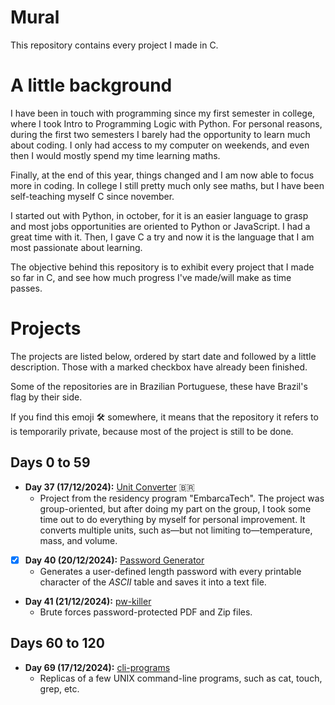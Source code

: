 # Mural
This repository contains every project I made in C.

# A little background

I have been in touch with programming since my first semester in college, where I took Intro to Programming Logic with Python. For personal reasons, during the first two semesters I barely had the opportunity to learn much about coding. I only had access to my computer on weekends, and even then I would mostly spend my time learning maths.

Finally, at the end of this year, things changed and I am now able to focus more in coding. In college I still pretty much only see maths, but I have been self-teaching myself C since november.

I started out with Python, in october, for it is an easier language to grasp and most jobs opportunities are oriented to Python or JavaScript. I had a great time with it. Then, I gave C a try and now it is the language that I am most passionate about learning.

The objective behind this repository is to exhibit every project that I made so far in C, and see how much progress I've made/will make as time passes.

# Projects

The projects are listed below, ordered by start date and followed by a little description. Those with a marked checkbox have already been finished.

Some of the repositories are in Brazilian Portuguese, these have Brazil's flag by their side.

If you find this emoji 🛠️ somewhere, it means that the repository it refers to is temporarily private, because most of the project is still to be done.

## Days 0 to 59
* <b>Day 37 (17/12/2024):</b> <a href="https://github.com/realBruno/conversor-unidades-embarcatech">Unit Converter</a> 🇧🇷
    * Project from the residency program "EmbarcaTech". The project was group-oriented, but after doing my part on the group, I took some time out to do everything by myself for personal improvement. It converts multiple units, such as—but not limiting to—temperature, mass, and volume.

* [x] <b>Day 40 (20/12/2024):</b> <a href="https://github.com/realBruno/password-generator">Password Generator</a>
    * Generates a user-defined length password with every printable character of the _ASCII_ table and saves it into a text file.

* <b>Day 41 (21/12/2024):</b> <a href="https://github.com/realBruno/pw-killer">pw-killer</a>
    * Brute forces password-protected PDF and Zip files.
    
## Days 60 to 120
* <b>Day 69 (17/12/2024):</b> <a href="https://github.com/realBruno/cli-programs">cli-programs</a>
    *  Replicas of a few UNIX command-line programs, such as cat, touch, grep, etc. 
